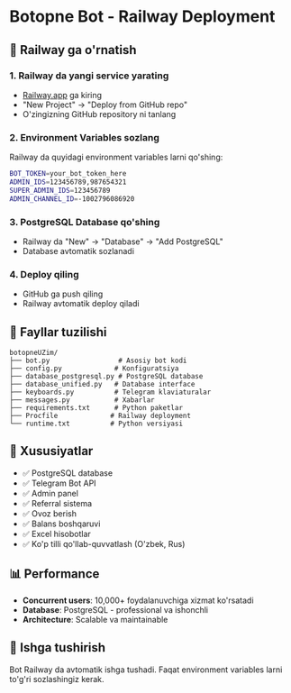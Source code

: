 # Botopne Bot - Railway Deployment

## 🚀 Railway ga o'rnatish

### 1. Railway da yangi service yarating
- [Railway.app](https://railway.app) ga kiring
- "New Project" → "Deploy from GitHub repo"
- O'zingizning GitHub repository ni tanlang

### 2. Environment Variables sozlang
Railway da quyidagi environment variables larni qo'shing:

```bash
BOT_TOKEN=your_bot_token_here
ADMIN_IDS=123456789,987654321
SUPER_ADMIN_IDS=123456789
ADMIN_CHANNEL_ID=-1002796086920
```

### 3. PostgreSQL Database qo'shing
- Railway da "New" → "Database" → "Add PostgreSQL"
- Database avtomatik sozlanadi

### 4. Deploy qiling
- GitHub ga push qiling
- Railway avtomatik deploy qiladi

## 📁 Fayllar tuzilishi

```
botopneUZim/
├── bot.py                 # Asosiy bot kodi
├── config.py             # Konfiguratsiya
├── database_postgresql.py # PostgreSQL database
├── database_unified.py   # Database interface
├── keyboards.py          # Telegram klaviaturalar
├── messages.py           # Xabarlar
├── requirements.txt      # Python paketlar
├── Procfile             # Railway deployment
└── runtime.txt          # Python versiyasi
```

## 🔧 Xususiyatlar

- ✅ PostgreSQL database
- ✅ Telegram Bot API
- ✅ Admin panel
- ✅ Referral sistema
- ✅ Ovoz berish
- ✅ Balans boshqaruvi
- ✅ Excel hisobotlar
- ✅ Ko'p tilli qo'llab-quvvatlash (O'zbek, Rus)

## 📊 Performance

- **Concurrent users**: 10,000+ foydalanuvchiga xizmat ko'rsatadi
- **Database**: PostgreSQL - professional va ishonchli
- **Architecture**: Scalable va maintainable

## 🚀 Ishga tushirish

Bot Railway da avtomatik ishga tushadi. Faqat environment variables larni to'g'ri sozlashingiz kerak.
